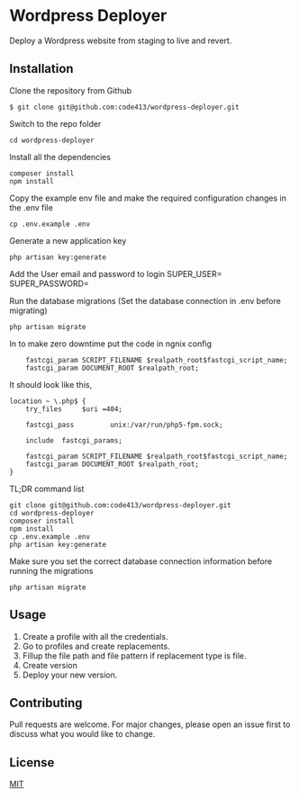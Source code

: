 # Wordpress Deployer
Deploy a Wordpress website from staging to live and revert. 

## Installation

Clone the repository from Github

    $ git clone git@github.com:code413/wordpress-deployer.git
    
Switch to the repo folder

    cd wordpress-deployer
    
Install all the dependencies

    composer install
    npm install
    
Copy the example env file and make the required configuration changes in the .env file

    cp .env.example .env
    
Generate a new application key

    php artisan key:generate
    
Add the User email and password to login 
     SUPER_USER=
     SUPER_PASSWORD=
    
Run the database migrations (Set the database connection in .env before migrating)

    php artisan migrate
    
In to make zero downtime put the code in ngnix config
        
        fastcgi_param SCRIPT_FILENAME $realpath_root$fastcgi_script_name;
        fastcgi_param DOCUMENT_ROOT $realpath_root;
        
It should look like this, 
    
    location ~ \.php$ {
        try_files     $uri =404;

        fastcgi_pass         unix:/var/run/php5-fpm.sock;

        include  fastcgi_params;

        fastcgi_param SCRIPT_FILENAME $realpath_root$fastcgi_script_name;
        fastcgi_param DOCUMENT_ROOT $realpath_root;
    }
    
TL;DR command list

    git clone git@github.com:code413/wordpress-deployer.git
    cd wordpress-deployer
    composer install
    npm install
    cp .env.example .env
    php artisan key:generate

Make sure you set the correct database connection information before running the migrations

    php artisan migrate
   

## Usage
1. Create a profile with all the credentials. 
2. Go to profiles and create replacements.
3. Fillup the file path and file pattern if replacement type is file.
4. Create version
5. Deploy your new version.

## Contributing
Pull requests are welcome. For major changes, please open an issue first to discuss what you would like to change.


## License
[MIT](https://choosealicense.com/licenses/mit/)
